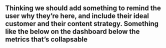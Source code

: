 ## Thinking we should add something to remind the user why they’re here, and include their ideal customer and their content strategy. Something like the below on the dashboard below the metrics that’s collapsable 
